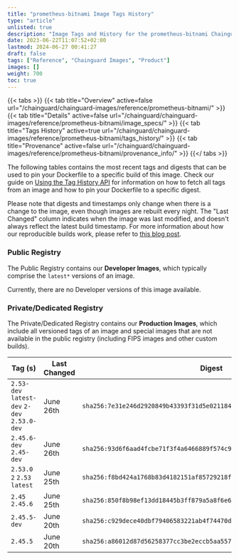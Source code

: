 ```yaml
---
title: "prometheus-bitnami Image Tags History"
type: "article"
unlisted: true
description: "Image Tags and History for the prometheus-bitnami Chainguard Image"
date: 2023-06-22T11:07:52+02:00
lastmod: 2024-06-27 00:41:27
draft: false
tags: ["Reference", "Chainguard Images", "Product"]
images: []
weight: 700
toc: true
---
```


{{< tabs >}}
{{< tab title="Overview" active=false url="/chainguard/chainguard-images/reference/prometheus-bitnami/" >}}
{{< tab title="Details" active=false url="/chainguard/chainguard-images/reference/prometheus-bitnami/image_specs/" >}}
{{< tab title="Tags History" active=true url="/chainguard/chainguard-images/reference/prometheus-bitnami/tags_history/" >}}
{{< tab title="Provenance" active=false url="/chainguard/chainguard-images/reference/prometheus-bitnami/provenance_info/" >}}
{{</ tabs >}}

The following tables contains the most recent tags and digests that can be used to pin your Dockerfile to a specific build of this image. Check our guide on [Using the Tag History API](/chainguard/chainguard-images/using-the-tag-history-api/) for information on how to fetch all tags from an image and how to pin your Dockerfile to a specific digest.

Please note that digests and timestamps only change when there is a change to the image, even though images are rebuilt every night. The "Last Changed" column indicates when the image was last modified, and doesn't always reflect the latest build timestamp. For more information about how our reproducible builds work, please refer to [this blog post](https://www.chainguard.dev/unchained/reproducing-chainguards-reproducible-image-builds).

### Public Registry
The Public Registry contains our **Developer Images**, which typically comprise the `latest*` versions of an image.

Currently, there are no Developer versions of this image available.

### Private/Dedicated Registry
The Private/Dedicated Registry contains our **Production Images**, which include all versioned tags of an image and special images that are not available in the public registry (including FIPS images and other custom builds).

| Tag (s)                                       | Last Changed | Digest                                                                    |
|-----------------------------------------------|--------------|---------------------------------------------------------------------------|
|  `2.53-dev` `latest-dev` `2-dev` `2.53.0-dev` | June 26th    | `sha256:7e31e246d2920849b43393f31d5e02118487d724ec516d005d6e0c9fee6283ab` |
|  `2.45.6-dev` `2.45-dev`                      | June 26th    | `sha256:93d6f6aad4fcbe71f3f4a6466889f574c90389901b2d2082b0c88fa39bda47f8` |
|  `2.53.0` `2` `2.53` `latest`                 | June 25th    | `sha256:f8bd424a1768b83d4182151af85729218f894aca65d3e1a9427f912073fc9ba6` |
|  `2.45` `2.45.6`                              | June 25th    | `sha256:850f8b98ef13dd18445b3ff879a5a8f6e6c3e2f6e0f14da50ca78513fefa61db` |
|  `2.45.5-dev`                                 | June 20th    | `sha256:c929dece40dbf79406583221ab4f74470dfade908bdfb453a66a817fb3d08450` |
|  `2.45.5`                                     | June 20th    | `sha256:a86012d87d56258377cc3be2eccb5aa5578cddb5ac10a14483a23ce9be1d7ec8` |

